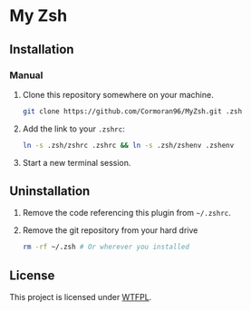 # My Zsh

## Installation

### Manual

1. Clone this repository somewhere on your machine.

    ```sh
    git clone https://github.com/Cormoran96/MyZsh.git .zsh
    ```

2. Add the link to your `.zshrc`:

    ```sh
    ln -s .zsh/zshrc .zshrc && ln -s .zsh/zshenv .zshenv
    ```

3. Start a new terminal session.


## Uninstallation

1. Remove the code referencing this plugin from `~/.zshrc`.

2. Remove the git repository from your hard drive

    ```sh
    rm -rf ~/.zsh # Or wherever you installed
    ```

## License

This project is licensed under [WTFPL](http://www.wtfpl.net/).
